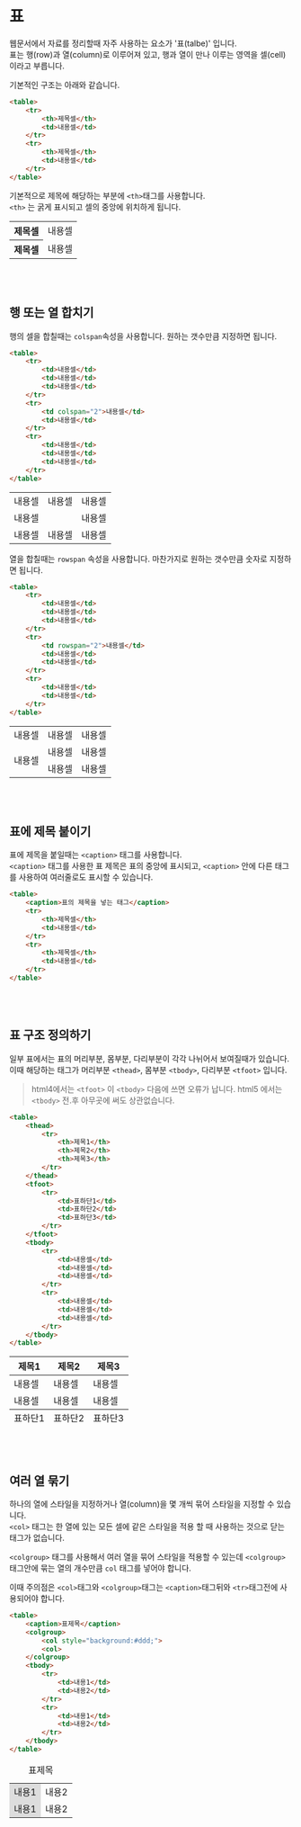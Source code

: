 # 표


웹문서에서 자료를 정리할때 자주 사용하는 요소가 '표(talbe)' 입니다.    
표는 행(row)과 열(column)로 이루어져 있고, 행과 열이 만나 이루는 영역을 셀(cell) 이라고 부릅니다.

기본적인 구조는 아래와 같습니다.

```html
<table>
    <tr>
        <th>제목셀</th>
        <td>내용셀</td>
    </tr>
    <tr>
        <th>제목셀</th>
        <td>내용셀</td>
    </tr>
</table>
```

기본적으로 제목에 해당하는 부분에 `<th>`태그를 사용합니다.    
`<th>` 는 굵게 표시되고 셀의 중앙에 위치하게 됩니다.

<table>
    <tr>
        <th>제목셀</th>
        <td>내용셀</td>
    </tr>
    <tr>
        <th>제목셀</th>
        <td>내용셀</td>
    </tr>
</table>

<br><br>


## 행 또는 열 합치기

행의 셀을 합칠때는 `colspan`속성을 사용합니다. 원하는 갯수만큼 지정하면 됩니다.

```html
<table>
    <tr>
        <td>내용셀</td>
        <td>내용셀</td>
        <td>내용셀</td>
    </tr>
    <tr>
        <td colspan="2">내용셀</td>
        <td>내용셀</td>
    </tr>
    <tr>
        <td>내용셀</td>
        <td>내용셀</td>
        <td>내용셀</td>
    </tr>
</table>
```

<table>
    <tr>
        <td>내용셀</td>
        <td>내용셀</td>
        <td>내용셀</td>
    </tr>
    <tr>
        <td colspan="2">내용셀</td>
        <td>내용셀</td>
    </tr>
    <tr>
        <td>내용셀</td>
        <td>내용셀</td>
        <td>내용셀</td>
    </tr>
</table>

열을 합칠때는 `rowspan` 속성을 사용합니다. 마찬가지로 원하는 갯수만큼 숫자로 지정하면 됩니다.

```html
<table>
    <tr>
        <td>내용셀</td>
        <td>내용셀</td>
        <td>내용셀</td>
    </tr>
    <tr>
        <td rowspan="2">내용셀</td>
        <td>내용셀</td>
        <td>내용셀</td>
    </tr>
    <tr>
        <td>내용셀</td>
        <td>내용셀</td>
    </tr>
</table>
```

<table>
    <tr>
        <td>내용셀</td>
        <td>내용셀</td>
        <td>내용셀</td>
    </tr>
    <tr>
        <td rowspan="2">내용셀</td>
        <td>내용셀</td>
        <td>내용셀</td>
    </tr>
    <tr>
        <td>내용셀</td>
        <td>내용셀</td>
    </tr>
</table>

<br><br>


## 표에 제목 붙이기

표에 제목을 붙일때는 `<caption>` 태그를 사용합니다.   
`<caption>` 태그를 사용한 표 제목은 표의 중앙에 표시되고, `<caption>` 안에 다른 태그를 사용하여 여러줄로도 표시할 수 있습니다.

```html
<table>
	<caption>표의 제목을 넣는 태그</caption>
    <tr>
        <th>제목셀</th>
        <td>내용셀</td>
    </tr>
    <tr>
        <th>제목셀</th>
        <td>내용셀</td>
    </tr>
</table>
```

<br><br>


## 표 구조 정의하기

일부 표에서는 표의 머리부분, 몸부분, 다리부분이 각각 나뉘어서 보여질때가 있습니다.   
이때 해당하는 태그가 머리부분 `<thead>`, 몸부분 `<tbody>`, 다리부분 `<tfoot>` 입니다.    

> html4에서는 `<tfoot>` 이 `<tbody>` 다음에 쓰면 오류가 납니다. html5 에서는 `<tbody>` 전.후 아무곳에 써도 상관없습니다.

```html
<table>
    <thead>
        <tr>
            <th>제목1</th>
            <th>제목2</th>
            <th>제목3</th>
        </tr>
    </thead>
    <tfoot>
        <tr>
            <td>표하단1</td>
            <td>표하단2</td>
            <td>표하단3</td>
        </tr>
    </tfoot>
    <tbody>
        <tr>
            <td>내용셀</td>
            <td>내용셀</td>
            <td>내용셀</td>
        </tr>
        <tr>
            <td>내용셀</td>
            <td>내용셀</td>
            <td>내용셀</td>
        </tr>
    </tbody>
</table>
```

<table>
    <thead>
        <tr>
            <th>제목1</th>
            <th>제목2</th>
            <th>제목3</th>
        </tr>
    </thead>
    <tfoot>
        <tr>
            <td>표하단1</td>
            <td>표하단2</td>
            <td>표하단3</td>
        </tr>
    </tfoot>
    <tbody>
        <tr>
            <td>내용셀</td>
            <td>내용셀</td>
            <td>내용셀</td>
        </tr>
        <tr>
            <td>내용셀</td>
            <td>내용셀</td>
            <td>내용셀</td>
        </tr>
    </tbody>
</table>


<br><br>

## 여러 열 묶기

하나의 열에 스타일을 지정하거나 열(column)을 몇 개씩 묶어 스타일을 지정할 수 있습니다.   
`<col>` 태그는 한 열에 있는 모든 셀에 같은 스타일을 적용 할 때 사용하는 것으로 닫는 태그가 없습니다.

`<colgroup>` 태그를 사용해서 여러 열을 묶어 스타일을 적용할 수 있는데 `<colgroup>`태그안에 묶는 열의 개수만큼 `col` 태그를 넣어야 합니다.

이때 주의점은 `<col>`태그와 `<colgroup>`태그는 `<caption>`태그뒤와 `<tr>`태그전에 사용되어야 합니다.

```html
<table>
    <caption>표제목</caption>
    <colgroup>
        <col style="background:#ddd;">
        <col>
    </colgroup>
    <tbody>
        <tr>
            <td>내용1</td>
            <td>내용2</td>
        </tr>
        <tr>
            <td>내용1</td>
            <td>내용2</td>
        </tr>
    </tbody>
</table>
```

<table>
    <caption>표제목</caption>
    <colgroup>
        <col style="background:#ddd;">
        <col>
    </colgroup>
    <tbody>
        <tr>
            <td>내용1</td>
            <td>내용2</td>
        </tr>
        <tr>
            <td>내용1</td>
            <td>내용2</td>
        </tr>
    </tbody>
</table>

<br><br>
